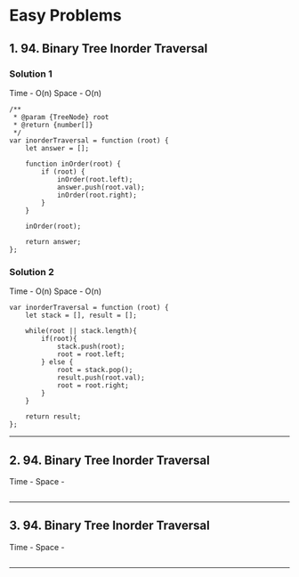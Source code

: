 # Easy Problems

## 1. 94. Binary Tree Inorder Traversal

### Solution 1
Time - O(n)
Space -  O(n)

```
/**
 * @param {TreeNode} root
 * @return {number[]}
 */
var inorderTraversal = function (root) {
    let answer = [];

    function inOrder(root) {
        if (root) {
            inOrder(root.left);
            answer.push(root.val);
            inOrder(root.right);
        }
    }

    inOrder(root);

    return answer;
};
```

### Solution 2
Time - O(n)
Space -  O(n)

```
var inorderTraversal = function (root) {
    let stack = [], result = [];

    while(root || stack.length){
        if(root){
            stack.push(root);
            root = root.left;
        } else {
            root = stack.pop();
            result.push(root.val);
            root = root.right;
        }
    }

    return result;
};
```

***


## 2. 94. Binary Tree Inorder Traversal
Time -
Space - 

```

```

***

## 3. 94. Binary Tree Inorder Traversal
Time -
Space - 

```

```

***
